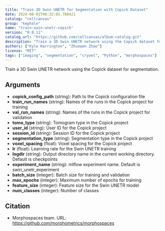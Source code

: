 ```yaml
---
title: "Train 3D Swin UNETR for Segmentation with Copick Dataset"
date: 2024-08-01T08:32:05.788421
catalog: "cellcanvas"
group: "kephale"
name: "train-swin-unetr-copick"
version: "0.0.11"
catalog_url: "https://github.com/cellcanvas/album-catalog.git"
description: "Train a 3D Swin UNETR network using the Copick dataset for segmentation."
authors: ["Kyle Harrington", "Zhuowen Zhao"]
license: "MIT"
tags: ["imaging", "segmentation", "cryoet", "Python", "morphospaces"]
---
```


Train a 3D Swin UNETR network using the Copick dataset for segmentation.

## Arguments

- **copick_config_path** (string): Path to the Copick configuration file
- **train_run_names** (string): Names of the runs in the Copick project for training
- **val_run_names** (string): Names of the runs in the Copick project for validation
- **tomo_type** (string): Tomogram type in the Copick project
- **user_id** (string): User ID for the Copick project
- **session_id** (string): Session ID for the Copick project
- **segmentation_type** (string): Segmentation type in the Copick project
- **voxel_spacing** (float): Voxel spacing for the Copick project
- **lr** (float): Learning rate for the Swin UNETR training
- **logdir** (string): Output directory name in the current working directory. Default is checkpoints
- **experiment_name** (string): mlflow experiment name. Default is swin_unetr_experiment
- **batch_size** (integer): Batch size for training and validation
- **max_epochs** (integer): Maximum number of epochs for training
- **feature_size** (integer): Feature size for the Swin UNETR model
- **num_classes** (integer): Number of classes

## Citation

- Morphospaces team.
  URL: https://github.com/morphometrics/morphospaces

